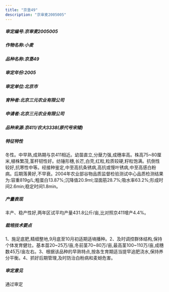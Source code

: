 ```yaml
---
title: "京垦49"
description: "京审麦2005005"
---
```

##### 审定编号:京审麦2005005

##### 作物名称:小麦

##### 品种名称:京垦49

##### 审定年份:2005

##### 审定单位:北京市

##### 育种者:北京三元农业有限公司

##### 申请者:北京三元农业有限公司

##### 品种来源:京411/农大3338(原代号宋矮)

##### 特征特性
冬性。中早熟,成熟期与京411相近。幼苗直立,分蘖力强,成穗率高。株高75~80厘米,植株繁茂,茎杆韧性好。纺锤形穗,长芒,白壳,红粒,粒质较硬,籽粒饱满。抗倒性较好,抗寒性中等。经接种鉴定,中至高抗条锈病,高抗或慢叶锈病,中至高感白粉病。后期落黄好,不早衰。2004年农业部谷物品质监督检验测试中心品质检测结果为:容重819g/L;粗蛋白13.87%;沉降值20.9ml;湿面筋28.7%;吸水率63.2%;形成时间2.6min;稳定时间1.8min。

##### 产量表现
丰产、稳产性好,两年区试平均产量431.8公斤/亩,比对照京411增产4.4%。

##### 栽培技术要点
1、施足底肥,精细整地,9月底至10月初适期适墒播种。2、及时调控群体结构,保持个体发育健壮。基本苗20~25万/亩,冬前茎70~80万/亩,最高茎100~110万/亩,成穗数45万/亩左右。3、根据该品种的早熟特点,按各生育期适当提早追肥浇水,保持养分平衡。4、抓好后期管理,及时防治白粉病和麦蚜危害。

##### 审定意见
通过审定
